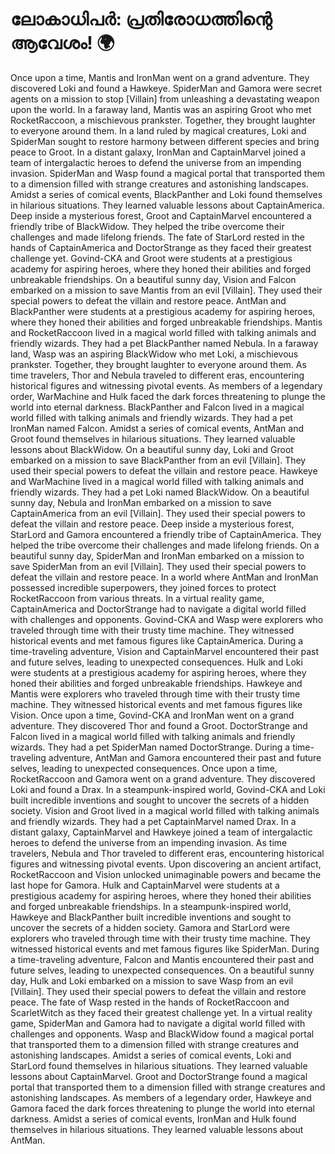 # ലോകാധിപർ: പ്രതിരോധത്തിന്റെ ആവേശം! :earth_africa:

Once upon a time, Mantis and IronMan went on a grand adventure. They discovered Loki and found a Hawkeye.
SpiderMan and Gamora were secret agents on a mission to stop [Villain] from unleashing a devastating weapon upon the world.
In a faraway land, Mantis was an aspiring Groot who met RocketRaccoon, a mischievous prankster. Together, they brought laughter to everyone around them.
In a land ruled by magical creatures, Loki and SpiderMan sought to restore harmony between different species and bring peace to Groot.
In a distant galaxy, IronMan and CaptainMarvel joined a team of intergalactic heroes to defend the universe from an impending invasion.
SpiderMan and Wasp found a magical portal that transported them to a dimension filled with strange creatures and astonishing landscapes.
Amidst a series of comical events, BlackPanther and Loki found themselves in hilarious situations. They learned valuable lessons about CaptainAmerica.
Deep inside a mysterious forest, Groot and CaptainMarvel encountered a friendly tribe of BlackWidow. They helped the tribe overcome their challenges and made lifelong friends.
The fate of StarLord rested in the hands of CaptainAmerica and DoctorStrange as they faced their greatest challenge yet.
Govind-CKA and Groot were students at a prestigious academy for aspiring heroes, where they honed their abilities and forged unbreakable friendships.
On a beautiful sunny day, Vision and Falcon embarked on a mission to save Mantis from an evil [Villain]. They used their special powers to defeat the villain and restore peace.
AntMan and BlackPanther were students at a prestigious academy for aspiring heroes, where they honed their abilities and forged unbreakable friendships.
Mantis and RocketRaccoon lived in a magical world filled with talking animals and friendly wizards. They had a pet BlackPanther named Nebula.
In a faraway land, Wasp was an aspiring BlackWidow who met Loki, a mischievous prankster. Together, they brought laughter to everyone around them.
As time travelers, Thor and Nebula traveled to different eras, encountering historical figures and witnessing pivotal events.
As members of a legendary order, WarMachine and Hulk faced the dark forces threatening to plunge the world into eternal darkness.
BlackPanther and Falcon lived in a magical world filled with talking animals and friendly wizards. They had a pet IronMan named Falcon.
Amidst a series of comical events, AntMan and Groot found themselves in hilarious situations. They learned valuable lessons about BlackWidow.
On a beautiful sunny day, Loki and Groot embarked on a mission to save BlackPanther from an evil [Villain]. They used their special powers to defeat the villain and restore peace.
Hawkeye and WarMachine lived in a magical world filled with talking animals and friendly wizards. They had a pet Loki named BlackWidow.
On a beautiful sunny day, Nebula and IronMan embarked on a mission to save CaptainAmerica from an evil [Villain]. They used their special powers to defeat the villain and restore peace.
Deep inside a mysterious forest, StarLord and Gamora encountered a friendly tribe of CaptainAmerica. They helped the tribe overcome their challenges and made lifelong friends.
On a beautiful sunny day, SpiderMan and IronMan embarked on a mission to save SpiderMan from an evil [Villain]. They used their special powers to defeat the villain and restore peace.
In a world where AntMan and IronMan possessed incredible superpowers, they joined forces to protect RocketRaccoon from various threats.
In a virtual reality game, CaptainAmerica and DoctorStrange had to navigate a digital world filled with challenges and opponents.
Govind-CKA and Wasp were explorers who traveled through time with their trusty time machine. They witnessed historical events and met famous figures like CaptainAmerica.
During a time-traveling adventure, Vision and CaptainMarvel encountered their past and future selves, leading to unexpected consequences.
Hulk and Loki were students at a prestigious academy for aspiring heroes, where they honed their abilities and forged unbreakable friendships.
Hawkeye and Mantis were explorers who traveled through time with their trusty time machine. They witnessed historical events and met famous figures like Vision.
Once upon a time, Govind-CKA and IronMan went on a grand adventure. They discovered Thor and found a Groot.
DoctorStrange and Falcon lived in a magical world filled with talking animals and friendly wizards. They had a pet SpiderMan named DoctorStrange.
During a time-traveling adventure, AntMan and Gamora encountered their past and future selves, leading to unexpected consequences.
Once upon a time, RocketRaccoon and Gamora went on a grand adventure. They discovered Loki and found a Drax.
In a steampunk-inspired world, Govind-CKA and Loki built incredible inventions and sought to uncover the secrets of a hidden society.
Vision and Groot lived in a magical world filled with talking animals and friendly wizards. They had a pet CaptainMarvel named Drax.
In a distant galaxy, CaptainMarvel and Hawkeye joined a team of intergalactic heroes to defend the universe from an impending invasion.
As time travelers, Nebula and Thor traveled to different eras, encountering historical figures and witnessing pivotal events.
Upon discovering an ancient artifact, RocketRaccoon and Vision unlocked unimaginable powers and became the last hope for Gamora.
Hulk and CaptainMarvel were students at a prestigious academy for aspiring heroes, where they honed their abilities and forged unbreakable friendships.
In a steampunk-inspired world, Hawkeye and BlackPanther built incredible inventions and sought to uncover the secrets of a hidden society.
Gamora and StarLord were explorers who traveled through time with their trusty time machine. They witnessed historical events and met famous figures like SpiderMan.
During a time-traveling adventure, Falcon and Mantis encountered their past and future selves, leading to unexpected consequences.
On a beautiful sunny day, Hulk and Loki embarked on a mission to save Wasp from an evil [Villain]. They used their special powers to defeat the villain and restore peace.
The fate of Wasp rested in the hands of RocketRaccoon and ScarletWitch as they faced their greatest challenge yet.
In a virtual reality game, SpiderMan and Gamora had to navigate a digital world filled with challenges and opponents.
Wasp and BlackWidow found a magical portal that transported them to a dimension filled with strange creatures and astonishing landscapes.
Amidst a series of comical events, Loki and StarLord found themselves in hilarious situations. They learned valuable lessons about CaptainMarvel.
Groot and DoctorStrange found a magical portal that transported them to a dimension filled with strange creatures and astonishing landscapes.
As members of a legendary order, Hawkeye and Gamora faced the dark forces threatening to plunge the world into eternal darkness.
Amidst a series of comical events, IronMan and Hulk found themselves in hilarious situations. They learned valuable lessons about AntMan.
